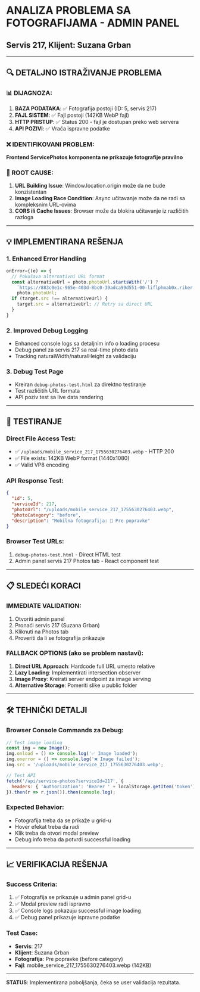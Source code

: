 # ANALIZA PROBLEMA SA FOTOGRAFIJAMA - ADMIN PANEL
## Servis 217, Klijent: Suzana Grban

---

## 🔍 DETALJNO ISTRAŽIVANJE PROBLEMA

### 📊 DIJAGNOZA:
1. **BAZA PODATAKA**: ✅ Fotografija postoji (ID: 5, servis 217)
2. **FAJL SISTEM**: ✅ Fajl postoji (142KB WebP fajl)
3. **HTTP PRISTUP**: ✅ Status 200 - fajl je dostupan preko web servera
4. **API POZIVI**: ✅ Vraća ispravne podatke

### ❌ IDENTIFIKOVANI PROBLEM:
**Frontend ServicePhotos komponenta ne prikazuje fotografije pravilno**

### 🔧 ROOT CAUSE:
1. **URL Building Issue**: Window.location.origin može da ne bude konzistentan
2. **Image Loading Race Condition**: Async učitavanje može da ne radi sa kompleksnim URL-ovima
3. **CORS ili Cache Issues**: Browser može da blokira učitavanje iz različitih razloga

---

## 💡 IMPLEMENTIRANA REŠENJA

### 1. **Enhanced Error Handling**
```typescript
onError={(e) => {
  // Pokušava alternativni URL format
  const alternativeUrl = photo.photoUrl.startsWith('/') ? 
    `https://883c0e1c-965e-403d-8bc0-39adca99d551-00-liflphmab0x.riker.replit.dev${photo.photoUrl}` : 
    photo.photoUrl;
  if (target.src !== alternativeUrl) {
    target.src = alternativeUrl; // Retry sa direct URL
  }
}
```

### 2. **Improved Debug Logging**
- Enhanced console logs sa detaljnim info o loading procesu
- Debug panel za servis 217 sa real-time photo data
- Tracking naturalWidth/naturalHeight za validaciju

### 3. **Debug Test Page**
- Kreiran `debug-photos-test.html` za direktno testiranje
- Test različitih URL formata
- API poziv test sa live data rendering

---

## 🧪 TESTIRANJE

### Direct File Access Test:
- ✅ `/uploads/mobile_service_217_1755630276403.webp` - HTTP 200
- ✅ File exists: 142KB WebP format (1440x1080)
- ✅ Valid VP8 encoding

### API Response Test:
```json
{
  "id": 5,
  "serviceId": 217,
  "photoUrl": "/uploads/mobile_service_217_1755630276403.webp",
  "photoCategory": "before",
  "description": "Mobilna fotografija: 📸 Pre popravke"
}
```

### Browser Test URLs:
1. `debug-photos-test.html` - Direct HTML test
2. Admin panel servis 217 Photos tab - React component test

---

## 📋 SLEDEĆI KORACI

### **IMMEDIATE VALIDATION**:
1. Otvoriti admin panel
2. Pronaći servis 217 (Suzana Grban)
3. Kliknuti na Photos tab
4. Proveriti da li se fotografija prikazuje

### **FALLBACK OPTIONS** (ako se problem nastavi):
1. **Direct URL Approach**: Hardcode full URL umesto relative
2. **Lazy Loading**: Implementirati intersection observer
3. **Image Proxy**: Kreirati server endpoint za image serving
4. **Alternative Storage**: Pomeriti slike u public folder

---

## 🛠️ TEHNIČKI DETALJI

### Browser Console Commands za Debug:
```javascript
// Test image loading
const img = new Image();
img.onload = () => console.log('✅ Image loaded');
img.onerror = () => console.log('❌ Image failed');
img.src = '/uploads/mobile_service_217_1755630276403.webp';

// Test API
fetch('/api/service-photos?serviceId=217', {
  headers: { 'Authorization': 'Bearer ' + localStorage.getItem('token') }
}).then(r => r.json()).then(console.log);
```

### Expected Behavior:
- Fotografija treba da se prikaže u grid-u
- Hover efekat treba da radi
- Klik treba da otvori modal preview
- Debug info treba da potvrdi successful loading

---

## 📈 VERIFIKACIJA REŠENJA

### Success Criteria:
1. ✅ Fotografija se prikazuje u admin panel grid-u
2. ✅ Modal preview radi ispravno
3. ✅ Console logs pokazuju successful image loading
4. ✅ Debug panel prikazuje ispravne podatke

### Test Case:
- **Servis**: 217
- **Klijent**: Suzana Grban  
- **Fotografija**: Pre popravke (before category)
- **Fajl**: mobile_service_217_1755630276403.webp (142KB)

---

**STATUS**: Implementirana poboljšanja, čeka se user validacija rezultata.
